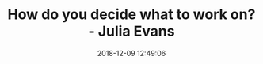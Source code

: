 ---
date: 2018-12-09 12:49:06
link:
  source: pocket
  source_url: https://getpocket.com
  text: How do you decide what to work on? - Julia Evans
  url: https://jvns.ca/blog/2016/08/16/how-do-you-work-on-something-important/
slug: how-do-you-decide-what-to-work-on-julia-evans
source: pocket
title: How do you decide what to work on? - Julia Evans
syndicated:
- type: twitter
  url: https://twitter.com/roytang/statuses/1071749356167024641/
---